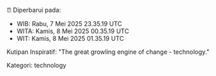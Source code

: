 ⏰ Diperbarui pada:
- WIB: Rabu, 7 Mei 2025 23.35.19 UTC
- WITA: Kamis, 8 Mei 2025 00.35.19 UTC
- WIT: Kamis, 8 Mei 2025 01.35.19 UTC

Kutipan Inspiratif:
"The great growling engine of change - technology."


Kategori: technology

